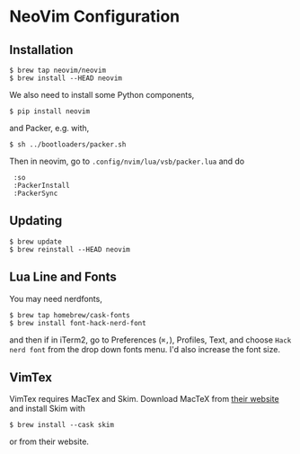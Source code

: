 # NeoVim Configuration

## Installation

    $ brew tap neovim/neovim
    $ brew install --HEAD neovim

We also need to install some Python components,

    $ pip install neovim

and Packer, e.g. with,

    $ sh ../bootloaders/packer.sh

Then in neovim, go to `.config/nvim/lua/vsb/packer.lua` and do

     :so
     :PackerInstall
     :PackerSync

## Updating

    $ brew update
    $ brew reinstall --HEAD neovim

## Lua Line and Fonts

You may need nerdfonts,

    $ brew tap homebrew/cask-fonts
    $ brew install font-hack-nerd-font

and then if in iTerm2, go to Preferences (`⌘,`), 
Profiles, Text, and choose `Hack nerd font` 
from the drop down fonts menu. I'd also increase 
the font size.

## VimTex

VimTex requires MacTex and Skim. Download
MacTeX from [their website](https://www.tug.org/mactex/mactex-download.html) 
and install Skim with

    $ brew install --cask skim

or from their website.

